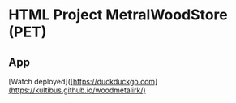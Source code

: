 # HTML Project MetralWoodStore (PET)

## App
[Watch deployed]([https://duckduckgo.com](https://kultibus.github.io/woodmetalirk/)
